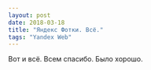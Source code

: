 ```yaml
---
layout: post
date: 2018-03-18
title: "Яндекс Фотки. Всё."
tags: "Yandex Web"
---
```

Вот и всё. Всем спасибо. Было хорошо.
